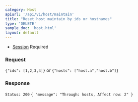 ```yaml
---
category: Host
apiurl: '/api/v1/host/maintain'
title: "Reset host maintain by ids or hostnames"
type: 'DELETE'
sample_doc: 'host.html'
layout: default
---
```


* [Session](#/authentication) Required

### Request
```{"ids": [1,2,3,4]}```
or
```{"hosts": ["host.a","host.b"]}```

### Response

```Status: 200```
```{ "message": "Through: hosts, Affect row: 2" }```
